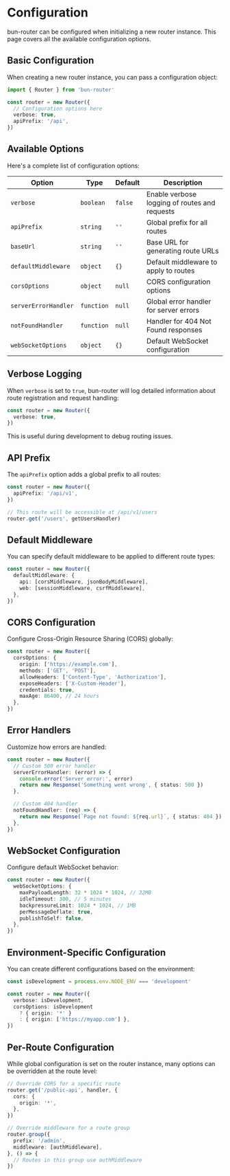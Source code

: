 # Configuration

bun-router can be configured when initializing a new router instance. This page covers all the available configuration options.

## Basic Configuration

When creating a new router instance, you can pass a configuration object:

```typescript
import { Router } from 'bun-router'

const router = new Router({
  // Configuration options here
  verbose: true,
  apiPrefix: '/api',
})
```

## Available Options

Here's a complete list of configuration options:

| Option | Type | Default | Description |
|--------|------|---------|-------------|
| `verbose` | `boolean` | `false` | Enable verbose logging of routes and requests |
| `apiPrefix` | `string` | `''` | Global prefix for all routes |
| `baseUrl` | `string` | `''` | Base URL for generating route URLs |
| `defaultMiddleware` | `object` | `{}` | Default middleware to apply to routes |
| `corsOptions` | `object` | `null` | CORS configuration options |
| `serverErrorHandler` | `function` | `null` | Global error handler for server errors |
| `notFoundHandler` | `function` | `null` | Handler for 404 Not Found responses |
| `webSocketOptions` | `object` | `{}` | Default WebSocket configuration |

## Verbose Logging

When `verbose` is set to `true`, bun-router will log detailed information about route registration and request handling:

```typescript
const router = new Router({
  verbose: true,
})
```

This is useful during development to debug routing issues.

## API Prefix

The `apiPrefix` option adds a global prefix to all routes:

```typescript
const router = new Router({
  apiPrefix: '/api/v1',
})

// This route will be accessible at /api/v1/users
router.get('/users', getUsersHandler)
```

## Default Middleware

You can specify default middleware to be applied to different route types:

```typescript
const router = new Router({
  defaultMiddleware: {
    api: [corsMiddleware, jsonBodyMiddleware],
    web: [sessionMiddleware, csrfMiddleware],
  },
})
```

## CORS Configuration

Configure Cross-Origin Resource Sharing (CORS) globally:

```typescript
const router = new Router({
  corsOptions: {
    origin: ['https://example.com'],
    methods: ['GET', 'POST'],
    allowHeaders: ['Content-Type', 'Authorization'],
    exposeHeaders: ['X-Custom-Header'],
    credentials: true,
    maxAge: 86400, // 24 hours
  },
})
```

## Error Handlers

Customize how errors are handled:

```typescript
const router = new Router({
  // Custom 500 error handler
  serverErrorHandler: (error) => {
    console.error('Server error:', error)
    return new Response('Something went wrong', { status: 500 })
  },

  // Custom 404 handler
  notFoundHandler: (req) => {
    return new Response(`Page not found: ${req.url}`, { status: 404 })
  },
})
```

## WebSocket Configuration

Configure default WebSocket behavior:

```typescript
const router = new Router({
  webSocketOptions: {
    maxPayloadLength: 32 * 1024 * 1024, // 32MB
    idleTimeout: 300, // 5 minutes
    backpressureLimit: 1024 * 1024, // 1MB
    perMessageDeflate: true,
    publishToSelf: false,
  },
})
```

## Environment-Specific Configuration

You can create different configurations based on the environment:

```typescript
const isDevelopment = process.env.NODE_ENV === 'development'

const router = new Router({
  verbose: isDevelopment,
  corsOptions: isDevelopment
    ? { origin: '*' }
    : { origin: ['https://myapp.com'] },
})
```

## Per-Route Configuration

While global configuration is set on the router instance, many options can be overridden at the route level:

```typescript
// Override CORS for a specific route
router.get('/public-api', handler, {
  cors: {
    origin: '*',
  },
})

// Override middleware for a route group
router.group({
  prefix: '/admin',
  middleware: [authMiddleware],
}, () => {
  // Routes in this group use authMiddleware
})
```
